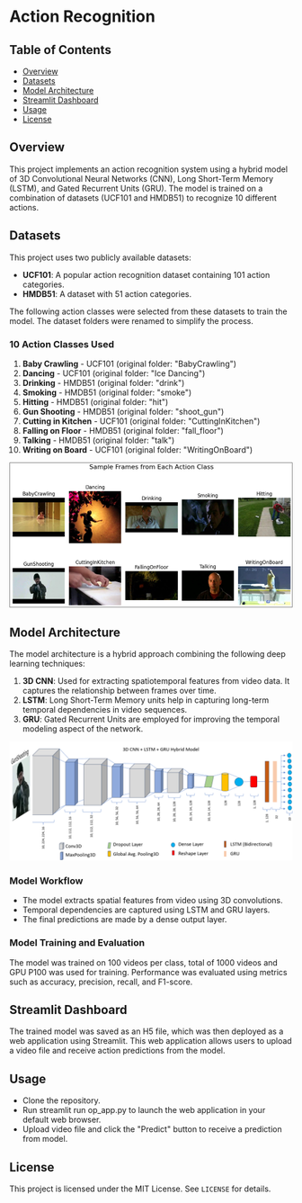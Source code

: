 # Action Recognition


## Table of Contents

- [Overview](#overview)
- [Datasets](#datasets)
- [Model Architecture](#model-architecture)
- [Streamlit Dashboard](#streamlit-dashboard)
- [Usage](#usage)
- [License](#license)

## Overview

This project implements an action recognition system using a hybrid model of 3D Convolutional Neural Networks (CNN), Long Short-Term Memory (LSTM), and Gated Recurrent Units (GRU). The model is trained on a combination of datasets (UCF101 and HMDB51) to recognize 10 different actions.


## Datasets

This project uses two publicly available datasets:
- **UCF101**: A popular action recognition dataset containing 101 action categories.
- **HMDB51**: A dataset with 51 action categories.

The following action classes were selected from these datasets to train the model. The dataset folders were renamed to simplify the process.
### 10 Action Classes Used

1. **Baby Crawling** - UCF101 (original folder: "BabyCrawling")
2. **Dancing** - UCF101 (original folder: "Ice Dancing")
3. **Drinking** - HMDB51 (original folder: "drink")
4. **Smoking** - HMDB51 (original folder: "smoke")
5. **Hitting** - HMDB51 (original folder: "hit")
6. **Gun Shooting** - HMDB51 (original folder: "shoot_gun")
7. **Cutting in Kitchen** - UCF101 (original folder: "CuttingInKitchen")
8. **Falling on Floor** - HMDB51 (original folder: "fall_floor")
9. **Talking** - HMDB51 (original folder: "talk")
10. **Writing on Board** - UCF101 (original folder: "WritingOnBoard")
<img src="classes.png">

## Model Architecture

The model architecture is a hybrid approach combining the following deep learning techniques:
1. **3D CNN**: Used for extracting spatiotemporal features from video data. It captures the relationship between frames over time.
2. **LSTM**: Long Short-Term Memory units help in capturing long-term temporal dependencies in video sequences.
3. **GRU**: Gated Recurrent Units are employed for improving the temporal modeling aspect of the network.
<img src="model_arch.png">

### Model Workflow
- The model extracts spatial features from video using 3D convolutions.
- Temporal dependencies are captured using LSTM and GRU layers.
- The final predictions are made by a dense output layer.

### Model Training and Evaluation
The model was trained on 100 videos per class, total of 1000 videos and GPU P100 was used for training. Performance was evaluated using metrics such as accuracy, precision, recall, and F1-score.

## Streamlit Dashboard
The trained model was saved as an H5 file, which was then deployed as a web application using Streamlit. This web application allows users to upload a video file and receive action predictions from the model.


## Usage
* Clone the repository.
* Run streamlit run op_app.py to launch the web application in your default web browser.
* Upload video file and click the "Predict" button to receive a prediction from model.

## License
This project is licensed under the MIT License. See `LICENSE` for details.
